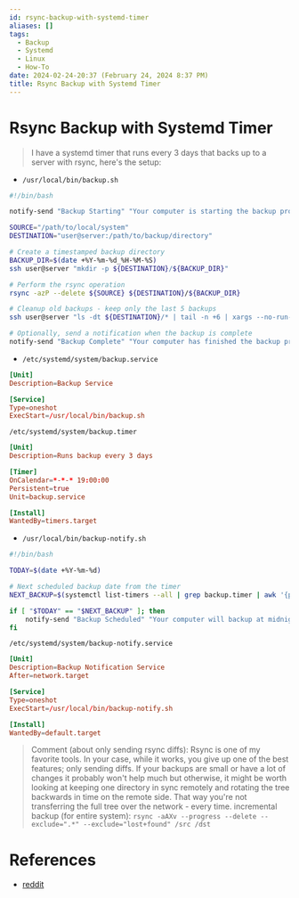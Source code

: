 ```yaml
---
id: rsync-backup-with-systemd-timer
aliases: []
tags:
  - Backup
  - Systemd
  - Linux
  - How-To
date: 2024-02-24-20:37 (February 24, 2024 8:37 PM)
title: Rsync Backup with Systemd Timer
---
```


# Rsync Backup with Systemd Timer
> I have a systemd timer that runs every 3 days that backs up to a server with rsync, here's the setup:

- `/usr/local/bin/backup.sh`

```bash
#!/bin/bash

notify-send "Backup Starting" "Your computer is starting the backup process."

SOURCE="/path/to/local/system"
DESTINATION="user@server:/path/to/backup/directory"

# Create a timestamped backup directory
BACKUP_DIR=$(date +%Y-%m-%d_%H-%M-%S)
ssh user@server "mkdir -p ${DESTINATION}/${BACKUP_DIR}"

# Perform the rsync operation
rsync -azP --delete ${SOURCE} ${DESTINATION}/${BACKUP_DIR}

# Cleanup old backups - keep only the last 5 backups
ssh user@server "ls -dt ${DESTINATION}/* | tail -n +6 | xargs --no-run-if-empty rm -rf"

# Optionally, send a notification when the backup is complete
notify-send "Backup Complete" "Your computer has finished the backup process."
```

- `/etc/systemd/system/backup.service`
```toml
[Unit]
Description=Backup Service

[Service]
Type=oneshot
ExecStart=/usr/local/bin/backup.sh
```

`/etc/systemd/system/backup.timer`
```toml
[Unit]
Description=Runs backup every 3 days

[Timer]
OnCalendar=*-*-* 19:00:00
Persistent=true
Unit=backup.service

[Install]
WantedBy=timers.target
```

- `/usr/local/bin/backup-notify.sh`
```bash
#!/bin/bash

TODAY=$(date +%Y-%m-%d)

# Next scheduled backup date from the timer
NEXT_BACKUP=$(systemctl list-timers --all | grep backup.timer | awk '{print $2}')

if [ "$TODAY" == "$NEXT_BACKUP" ]; then
    notify-send "Backup Scheduled" "Your computer will backup at midnight today."
fi
```

`/etc/systemd/system/backup-notify.service`
```toml
[Unit]
Description=Backup Notification Service
After=network.target

[Service]
Type=oneshot
ExecStart=/usr/local/bin/backup-notify.sh

[Install]
WantedBy=default.target
```

> Comment (about only sending rsync diffs):
  > Rsync is one of my favorite tools. In your case, while it works, you give up one of the best features; only sending diffs. If your backups are small or have a lot of changes it probably won't help much but otherwise, it might be worth looking at keeping one directory in sync remotely and rotating the tree backwards in time on the remote side. That way you're not transferring the full tree over the network - every time.
  > incremental backup (for entire system): `rsync -aAXv --progress --delete --exclude=".*" --exclude="lost+found" /src /dst`

# References
- [reddit](https://www.reddit.com/r/archlinux/comments/1ayd68v/comment/kru7cm6/?utm_source=share&utm_medium=web3x&utm_name=web3xcss&utm_term=1&utm_content=share_button)
